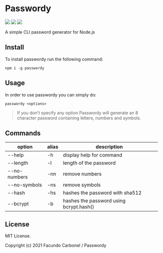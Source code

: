 # Passwordy

<p>
    <a href="https://github.com/F2BEAR/passwordy/blob/master/LICENSE"><img src="https://img.shields.io/badge/License-MIT-green"></a>
    <a href="https://github.com/F2BEAR/passwordy"><img src="https://img.shields.io/github/package-json/v/F2BEAR/passwordy"></a>
    <a href="https://www.npmjs.com/package/passwordy"><img src="https://img.shields.io/npm/v/passwordy?color=brigthgreen"></a>
</p>

A simple CLI password generator for Node.js

## Install

To install passwordy run the following command:

```shell
npm i -g passwordy
```

## Usage

In order to use passwordy you can simply do:
```shell
passwordy <options>
```

> If you don't specify any option Passwordy will generate an 8 character password containing letters, numbers and symbols. 

## Commands

| option | alias | description |
|---|---|---|
| --help | -h | display help for command |
| --length | -l | length of the password |
| --no-numbers | -nn | remove numbers |
| --no-symbols | -ns | remove symbols |
| --hash | -hs | hashes the password with sha512 |
| --bcrypt | -b | hashes the password using bcrypt.hash() |

## License

MIT License.

Copyright (c) 2021 Facundo Carbonel / Passwordy

